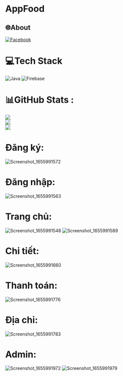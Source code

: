 # AppFood

## 🌐About
[![Facebook](https://img.shields.io/badge/Facebook-%231877F2.svg?logo=Facebook&logoColor=white)](https://facebook.com/https://www.facebook.com/profile.php?id=100014866536952) 

# 💻Tech Stack
![Java](https://img.shields.io/badge/java-%23ED8B00.svg?style=flat&logo=java&logoColor=white) ![Firebase](https://img.shields.io/badge/firebase-%23039BE5.svg?style=flat&logo=firebase)
# 📊GitHub Stats :
![](https://github-readme-stats.vercel.app/api?username=AppFood&theme=radical&hide_border=false&include_all_commits=false&count_private=false)<br/>
![](https://github-readme-streak-stats.herokuapp.com/?user=AppFood&theme=radical&hide_border=false)<br/>
![](https://github-readme-stats.vercel.app/api/top-langs/?username=AppFood&theme=radical&hide_border=false&include_all_commits=false&count_private=false&layout=compact)
# Đăng ký:
![Screenshot_1655991572](https://user-images.githubusercontent.com/89457665/175314830-eb091073-f3ca-46a6-9186-62b5de8ed698.png)
# Đăng nhập:
![Screenshot_1655991563](https://user-images.githubusercontent.com/89457665/175314891-f32bb5ca-ecc1-46ea-9e0b-11fbfc76d974.png)
# Trang chủ:
![Screenshot_1655991548](https://user-images.githubusercontent.com/89457665/175315057-27d86fa6-f9ad-4735-946b-25265c7f45e1.png)
![Screenshot_1655991589](https://user-images.githubusercontent.com/89457665/175315115-d7ef6354-25f9-4e63-bdc8-625eedda5b46.png)
# Chi tiết:
![Screenshot_1655991660](https://user-images.githubusercontent.com/89457665/175315165-4a323226-99fc-462b-bfdb-5db7e35851fc.png)
# Thanh toán:
![Screenshot_1655991776](https://user-images.githubusercontent.com/89457665/175315279-7fdda52a-42c5-4cb4-8ccb-b75e36c3133b.png)
# Địa chỉ:
![Screenshot_1655991783](https://user-images.githubusercontent.com/89457665/175315335-a5941eff-4ce2-44bc-be70-358978641b12.png)
# Admin:
![Screenshot_1655991972](https://user-images.githubusercontent.com/89457665/175315432-3a007d7e-4f10-4b79-b370-379de6cd61bc.png)
![Screenshot_1655991979](https://user-images.githubusercontent.com/89457665/175315441-d4b7d003-34a7-4e59-8f1e-b01ef03c5613.png)
